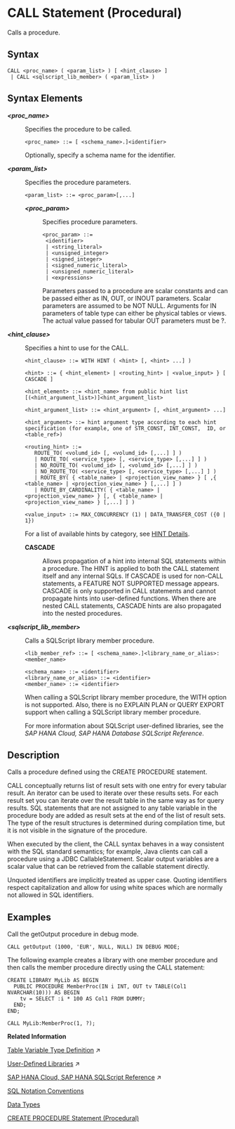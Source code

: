 <!-- loio20d364c175191014b592f500ccb5510c -->

# CALL Statement \(Procedural\)

Calls a procedure.



<a name="loio20d364c175191014b592f500ccb5510c__sql_call_1sql_call_syntax"/>

## Syntax

```
CALL <proc_name> ( <param_list> ) [ <hint_clause> ]
 | CALL <sqlscript_lib_member> ( <param_list> )
```



<a name="loio20d364c175191014b592f500ccb5510c__sql_call_1sql_call_syntax_elements"/>

## Syntax Elements


<dl>
<dt><b>

*<proc\_name\>*

</b></dt>
<dd>

Specifies the procedure to be called.

```
<proc_name> ::= [ <schema_name>.]<identifier>
```

Optionally, specify a schema name for the identifier.



</dd><dt><b>

*<param\_list\>*

</b></dt>
<dd>

Specifies the procedure parameters.

```
<param_list> ::= <proc_param>[,...]
```


<dl>
<dt><b>

*<proc\_param\>*

</b></dt>
<dd>

Specifies procedure parameters.

```
<proc_param> ::=
 <identifier>
 | <string_literal>
 | <unsigned_integer>
 | <signed_integer>
 | <signed_numeric_literal>
 | <unsigned_numeric_literal>
 | <expressions>
```

Parameters passed to a procedure are scalar constants and can be passed either as IN, OUT, or INOUT parameters. Scalar parameters are assumed to be NOT NULL. Arguments for IN parameters of table type can either be physical tables or views. The actual value passed for tabular OUT parameters must be ?.



</dd>
</dl>



</dd><dt><b>

*<hint\_clause\>*

</b></dt>
<dd>

Specifies a hint to use for the CALL.

```
<hint_clause> ::= WITH HINT ( <hint> [, <hint> ...] )

<hint> ::= { <hint_element> | <routing_hint> | <value_input> } [ CASCADE ]

<hint_element> ::= <hint_name> from public hint list [(<hint_argument_list>)]<hint_argument_list>

<hint_argument_list> ::= <hint_argument> [, <hint_argument> ...]

<hint_argument> ::= hint argument type according to each hint specification (for example, one of STR_CONST, INT_CONST,  ID, or <table_ref>)

<routing_hint> ::=
   ROUTE_TO( <volumd_id> [, <volumd_id> [,...] ] )
   | ROUTE_TO( <service_type> [, <service_type> [,...] ] )
   | NO_ROUTE_TO( <volumd_id> [, <volumd_id> [,...] ] )
   | NO_ROUTE_TO( <service_type> [, <service_type> [,...] ] )
   | ROUTE_BY( { <table_name> | <projection_view_name> } [ ,{ <table_name> | <projection_view_name> } [,...] ] )
   | ROUTE_BY_CARDINALITY( { <table_name> | <projection_view_name> } [, { <table_name> | <projection_view_name> } [,...] ] )

<value_input> ::= MAX_CONCURRENCY (1) | DATA_TRANSFER_COST ({0 | 1})
```

For a list of available hints by category, see [HINT Details](hint-details-4ba9edc.md).


<dl>
<dt><b>

CASCADE

</b></dt>
<dd>

Allows propagation of a hint into internal SQL statements within a procedure. The HINT is applied to both the CALL statement itself and any internal SQLs. If CASCADE is used for non-CALL statements, a FEATURE NOT SUPPORTED message appears. CASCADE is only supported in CALL statements and cannot propagate hints into user-defined functions. When there are nested CALL statements, CASCADE hints are also propagated into the nested procedures.



</dd>
</dl>



</dd><dt><b>

*<sqlscript\_lib\_member\>*

</b></dt>
<dd>

Calls a SQLScript library member procedure.

```
<lib_member_ref> ::= [ <schema_name>.]<library_name_or_alias>:<member_name>
 
<schema_name> ::= <identifier>
<library_name_or_alias> ::= <identifier>
<member_name> ::= <identifier>

```

When calling a SQLScript library member procedure, the WITH option is not supported. Also, there is no EXPLAIN PLAN or QUERY EXPORT support when calling a SQLScript library member procedure.

For more information about SQLScript user-defined libraries, see the *SAP HANA Cloud, SAP HANA Database SQLScript Reference*.



</dd>
</dl>



<a name="loio20d364c175191014b592f500ccb5510c__sql_call_1sql_call_description"/>

## Description

Calls a procedure defined using the CREATE PROCEDURE statement.

CALL conceptually returns list of result sets with one entry for every tabular result. An iterator can be used to iterate over these results sets. For each result set you can iterate over the result table in the same way as for query results. SQL statements that are not assigned to any table variable in the procedure body are added as result sets at the end of the list of result sets. The type of the result structures is determined during compilation time, but it is not visible in the signature of the procedure.

When executed by the client, the CALL syntax behaves in a way consistent with the SQL standard semantics; for example, Java clients can call a procedure using a JDBC CallableStatement. Scalar output variables are a scalar value that can be retrieved from the callable statement directly.

Unquoted identifiers are implicitly treated as upper case. Quoting identifiers respect capitalization and allow for using white spaces which are normally not allowed in SQL identifiers.



<a name="loio20d364c175191014b592f500ccb5510c__sql_call_1sql_call_examples"/>

## Examples

Call the getOutput procedure in debug mode.

```
CALL getOutput (1000, 'EUR', NULL, NULL) IN DEBUG MODE;
```

The following example creates a library with one member procedure and then calls the member procedure directly using the CALL statement:

```
CREATE LIBRARY MyLib AS BEGIN
  PUBLIC PROCEDURE MemberProc(IN i INT, OUT tv TABLE(Col1 NVARCHAR(10))) AS BEGIN
    tv = SELECT :i * 100 AS Col1 FROM DUMMY;
  END;
END;
 
CALL MyLib:MemberProc(1, ?);
```

**Related Information**  


[Table Variable Type Definition](https://help.sap.com/viewer/d1cb63c8dd8e4c35a0f18aef632687f0/2023_4_QRC/en-US/ea5065d06d14426799d879234d8e3e7b.html "") :arrow_upper_right:

[User-Defined Libraries](https://help.sap.com/viewer/d1cb63c8dd8e4c35a0f18aef632687f0/2023_4_QRC/en-US/7cd14f1931404738a05c5e93e22564af.html "") :arrow_upper_right:

[SAP HANA Cloud, SAP HANA SQLScript Reference](https://help.sap.com/viewer/d1cb63c8dd8e4c35a0f18aef632687f0/2023_4_QRC/en-US/28f2d64d4fab4e789ee0070be418419d.html "This reference describes how to use the SQL extension SAP HANA SQLScript to embed data-intensive application logic into SAP HANA.") :arrow_upper_right:

[SQL Notation Conventions](../sql-notation-conventions-209e0cd.md "SQL syntax notation conventions used in this guide.")

[Data Types](../data-types-20a1569.md "A data type defines the characteristics of a data value. A special value of NULL is included in every data type to indicate the absence of a value.")

[CREATE PROCEDURE Statement \(Procedural\)](create-procedure-statement-procedural-20d4674.md "Creates a procedure that uses the specified programming language.")

